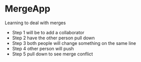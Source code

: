 # MergeApp
Learning to deal with merges

- Step 1 will be to add a collaborator
- Step 2 have the other person pull down
- Step 3 both people will change something on the same line
- Step 4 other person will push
- Step 5 pull down to see merge conflict
